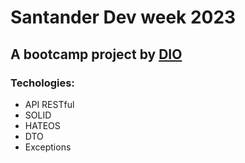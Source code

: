 <h1>Santander Dev week 2023</h1>
<h2>A bootcamp project by <a href="https://web.dio.me">DIO</a></h2>
<h3>Techologies:</h3>
<ul>
  <li>API RESTful</li>
  <li>SOLID</li>
  <li>HATEOS</li>
  <li>DTO</li>
  <li>Exceptions</li>
</ul>

